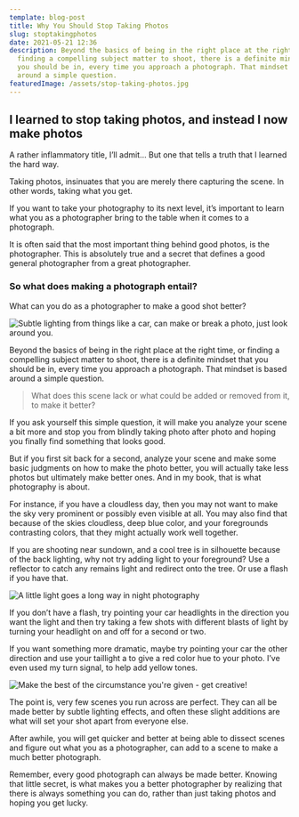 ```yaml
---
template: blog-post
title: Why You Should Stop Taking Photos
slug: stoptakingphotos
date: 2021-05-21 12:36
description: Beyond the basics of being in the right place at the right time, or
  finding a compelling subject matter to shoot, there is a definite mindset that
  you should be in, every time you approach a photograph. That mindset is based
  around a simple question.
featuredImage: /assets/stop-taking-photos.jpg
---
```

## I learned to stop taking photos, and instead I now make photos

A rather inflammatory title, I’ll admit… But one that tells a truth that I learned the hard way.

Taking photos, insinuates that you are merely there capturing the scene. In other words, taking what you get.

If you want to take your photography to its next level, it’s important to learn what you as a photographer bring to the table when it comes to a photograph.

It is often said that the most important thing behind good photos, is the photographer. This is absolutely true and a secret that defines a good general photographer from a great photographer.

### So what does making a photograph entail?

What can you do as a photographer to make a good shot better?

![Subtle lighting from things like a car, can make or break a photo, just look around you.](/assets/car-lighting.jpg "Subtle lighting from things like a car, can make or break a photo, just look around you.Subtle lighting from things like a car, can make or break a photo, just look around you.")



Beyond the basics of being in the right place at the right time, or finding a compelling subject matter to shoot, there is a definite mindset that you should be in, every time you approach a photograph. That mindset is based around a simple question.

> What does this scene lack or what could be added or removed from it, to make it better?

If you ask yourself this simple question, it will make you analyze your scene a bit more and stop you from blindly taking photo after photo and hoping you finally find something that looks good.

But if you first sit back for a second, analyze your scene and make some basic judgments on how to make the photo better, you will actually take less photos but ultimately make better ones. And in my book, that is what photography is about.

For instance, if you have a cloudless day, then you may not want to make the sky very prominent or possibly even visible at all. You may also find that because of the skies cloudless, deep blue color, and your foregrounds contrasting colors, that they might actually work well together.

If you are shooting near sundown, and a cool tree is in silhouette because of the back lighting, why not try adding light to your foreground? Use a reflector to catch any remains light and redirect onto the tree. Or use a flash if you have that.

![A little light goes a long way in night photography](/assets/headlights.jpg "A little light goes a long way in night photography")

If you don’t have a flash, try pointing your car headlights in the direction you want the light and then try taking a few shots with different blasts of light by turning your headlight on and off for a second or two.

If you want something more dramatic, maybe try pointing your car the other direction and use your taillight a to give a red color hue to your photo. I’ve even used my turn signal, to help add yellow tones.

![Make the best of the circumstance you're given - get creative!](/assets/tailights.jpg "Make the best of the circumstance you're given - get creative!")

The point is, very few scenes you run across are perfect. They can all be made better by subtle lighting effects, and often these slight additions are what will set your shot apart from everyone else.

After awhile, you will get quicker and better at being able to dissect scenes and figure out what you as a photographer, can add to a scene to make a much better photograph.

Remember, every good photograph can always be made better. Knowing that little secret, is what makes you a better photographer by realizing that there is always something you can do, rather than just taking photos and hoping you get lucky.